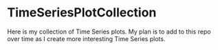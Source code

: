 # TimeSeriesPlotCollection
Here is my collection of Time Series plots. My plan is to add to this repo over time as I create more interesting Time Series plots.
